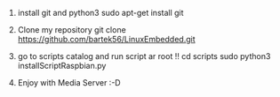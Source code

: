 1. install git and python3
sudo apt-get install git

2. Clone my repository
git clone https://github.com/bartek56/LinuxEmbedded.git

3. go to scripts catalog and run script ar root !!
cd scripts
sudo python3 installScriptRaspbian.py

4. Enjoy with Media Server :-D 

